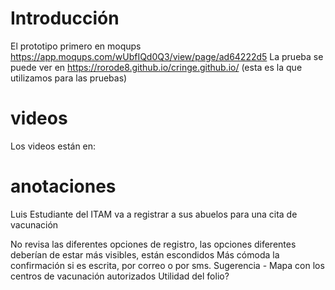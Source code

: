 # Introducción
El prototipo primero en moqups https://app.moqups.com/wUbfIQd0Q3/view/page/ad64222d5
La prueba se puede ver en https://rorode8.github.io/cringe.github.io/ (esta es la que utilizamos para las pruebas)
# videos
Los videos están en: 
# anotaciones
Luis Estudiante del ITAM va a registrar a sus abuelos para una cita de vacunación

No revisa las diferentes opciones de registro, las opciones diferentes deberían de estar más visibles, están escondidos
Más cómoda la confirmación si es escrita, por correo o por sms.
Sugerencia - Mapa con los centros de vacunación autorizados
Utilidad del folio?
